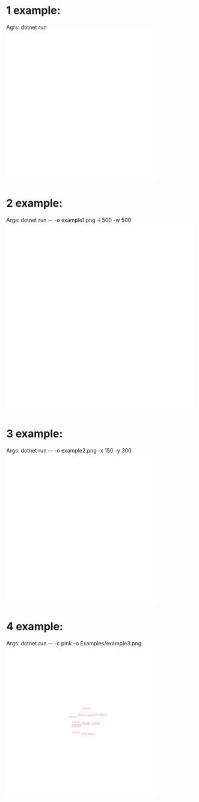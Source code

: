 # 1 example:

Agrs: dotnet run
![alt text](example.png)

# 2 example:

Args: dotnet run -- -o example1.png -l 500 -w 500
![alt text](example1.png)

# 3 example:

Args: dotnet run -- -o example2.png -x 150 -y 300
![alt text](example2.png)

# 4 example:

Args: dotnet run -- -c pink -o Examples/example3.png
![alt text](example3.png)